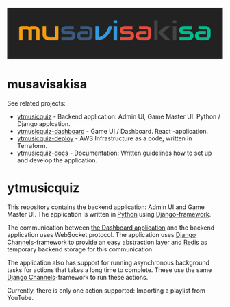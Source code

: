 ![Logo](docs/logo.png)

# musavisakisa

See related projects:

 * [ytmusicquiz][repo_ytmusicquiz] - Backend application: Admin UI, Game Master UI. Python / Django applcation.
 * [ytmusicquiz-dashboard][repo_ytmusicquiz_dashboard] - Game UI / Dashboard. React -application.
* [ytmusicquiz-deploy][repo_ytmusicquiz_deploy] - AWS Infrastructure as a code, written in Terraform.
* [ytmusicquiz-docs][repo_ytmusicquiz_docs] - Documentation: Written guidelines how to set up and develop the application.

# ytmusicquiz

This repository contains the backend application: Admin UI and Game Master UI. The application is written in [Python][python] using [Django-framework][django].

The communication between [the Dashboard application][repo_ytmusicquiz_dashboard] and the backend application uses WebSocket protocol. The application uses [Django Channels][django_channels]-framework to provide an easy abstraction layer and [Redis][redis] as temporary backend storage for this communication.

The application also has support for running asynchronous background tasks for actions that takes a long time to complete. These use the same [Django Channels][django_channels]-framework to run these actions.

Currently, there is only one action supported: Importing a playlist from YouTube.


[python]: https://www.python.org/
[django]: https://www.djangoproject.com/
[django_channels]: https://channels.readthedocs.io/
[redis]: https://redis.io/
[repo_ytmusicquiz]: https://github.com/zcmander/ytmusicquiz/
[repo_ytmusicquiz_dashboard]: https://github.com/zcmander/ytmusicquiz-dashboard/
[repo_ytmusicquiz_deploy]: https://github.com/zcmander/ytmusicquiz-deploy/
[repo_ytmusicquiz_docs]: https://github.com/zcmander/ytmusicquiz-deploy/